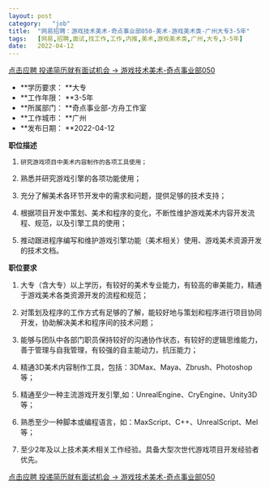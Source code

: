 ```yaml
---
layout:	post
category:	"job"
title:	"网易招聘：游戏技术美术-奇点事业部050-美术-游戏美术类-广州大专3-5年"
tags:	[网易,招聘,面试,找工作,工作,内推,美术,游戏美术类,广州,大专,3-5年]
date:	2022-04-12
---
```


[点击应聘 投递简历就有面试机会 ->  游戏技术美术-奇点事业部050](http://mobile.bole.netease.com/bole/boleDetail?id=16729&employeeId=346f03c3cda5f04c&key=all)



- **学历要求： **大专
- **工作年限： **3-5年
- **所属部门： **奇点事业部-方舟工作室
- **工作城市： **广州
- **发布日期： **2022-04-12



**职位描述**

1.     研究游戏项目中美术内容制作的各项工具使用；

2.	熟悉并研究游戏引擎的各项功能使用；

3.	充分了解美术各环节开发中的需求和问题，提供足够的技术支持；

4.	根据项目开发中策划、美术和程序的变化，不断性维护游戏美术内容开发流程、规范，以及引擎工具的使用；

5.	推动跟进程序编写和维护游戏引擎功能（美术相关）使用、游戏美术资源开发的技术文档。





**职位要求**

1.	大专（含大专）以上学历，有较好的美术专业能力，有较高的审美能力，精通于游戏美术各类资源开发的流程和规范；

2.	对策划及程序的工作方式有足够的了解，能较好地与策划和程序进行项目协同开发，协助解决美术和程序间的技术问题；

3.	能够与团队中各部门职员保持较好的沟通协作状态，有较好的逻辑思维能力，善于管理与自我管理，有较强的自主能动力，抗压能力；

4.	精通3D美术内容制作工具，包括：3DMax、Maya、Zbrush、Photoshop等；

5.	精通至少一种主流游戏开发引擎,如：UnrealEngine、CryEngine、Unity3D等；

6.	熟悉至少一种脚本或编程语言，如：MaxScript、C++、UnrealScript、Mel等；

7.	至少2年及以上技术美术相关工作经验。具备大型次世代游戏项目开发经验者优先。





[点击应聘 投递简历就有面试机会 ->  游戏技术美术-奇点事业部050](http://mobile.bole.netease.com/bole/boleDetail?id=16729&employeeId=346f03c3cda5f04c&key=all)